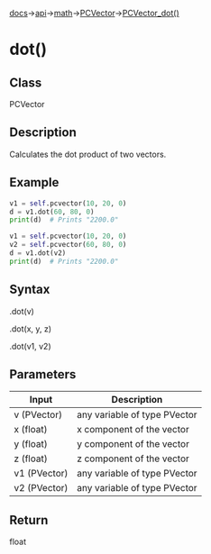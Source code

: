 [docs](/docs/)→[api](/docs/api)→[math](/docs/api/math/)→[PCVector](/docs/api/math/PCVector/PCVector.md)→[PCVector_dot()](/docs/api/math/PCVector/PCVector_dot_.md)

# dot()

## Class

PCVector

## Description

Calculates the dot product of two vectors.

## Example

```py
v1 = self.pcvector(10, 20, 0)
d = v1.dot(60, 80, 0)
print(d)  # Prints "2200.0"
```

```py
v1 = self.pcvector(10, 20, 0)
v2 = self.pcvector(60, 80, 0)
d = v1.dot(v2)
print(d)  # Prints "2200.0"
```

## Syntax

.dot(v)

.dot(x, y, z)

.dot(v1, v2)

## Parameters

| Input | Description |
|-------|-------------|
| v	(PVector)	| any variable of type PVector |
| x	(float)	| x component of the vector |
| y	(float)	| y component of the vector |
| z	(float)	| z component of the vector |
| v1	(PVector)	| any variable of type PVector |
| v2	(PVector)	| any variable of type PVector |

## Return

float